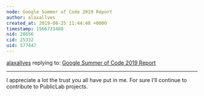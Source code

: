 ```yaml
---
node: Google Summer of Code 2019 Report
author: alaxallves
created_at: 2019-08-25 11:44:48 +0000
timestamp: 1566733488
nid: 20656
cid: 25332
uid: 577447
---
```




[alaxallves](../profile/alaxallves) replying to: [Google Summer of Code 2019 Report](../notes/alaxallves/08-24-2019/google-summer-of-code-2019-report)

----
I appreciate a lot the trust you all have put in me. For sure I'll continue to contribute to PublicLab projects.